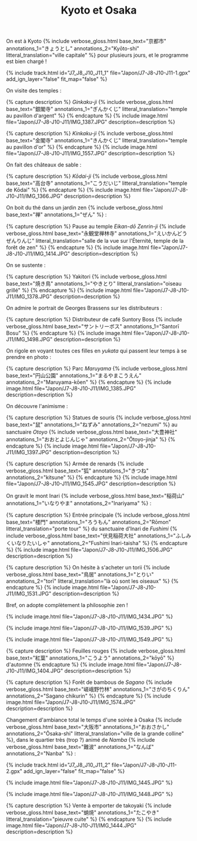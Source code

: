 ﻿---
title: "Kyoto et Osaka"
permalink: /Japon/J7-J8-J10-J11/
sidebar:
  nav: "japon"
enable_tracks: true
---

On est à Kyoto
{% include verbose_gloss.html base_text="京都市" annotations_1="きょうとし" annotations_2="Kyōto-shi" litteral_translation="ville capitale" %}
pour plusieurs jours, et le programme est bien chargé !

{% include track.html id="J7_J8_J10_J11_1" file="Japon/J7-J8-J10-J11-1.gpx" add_ign_layer="false" fit_map="false" %}

On visite des temples :

{% capture description %}
*Ginkaku-ji*
{% include verbose_gloss.html base_text="銀閣寺" annotations_1="ぎんかくじ" litteral_translation="temple au pavillon d'argent" %}
{% endcapture %}
{% include image.html file="Japon/J7-J8-J10-J11/IMG_1387.JPG" description=description %}

{% capture description %}
*Kinkaku-ji*
{% include verbose_gloss.html base_text="金閣寺" annotations_1="きんかくじ" litteral_translation="temple au pavillon d'or" %}
{% endcapture %}
{% include image.html file="Japon/J7-J8-J10-J11/IMG_1557.JPG" description=description %}

On fait des châteaux de sable :

{% capture description %}
*Kōdai-ji*
{% include verbose_gloss.html base_text="高台寺" annotations_1="こうだいじ" litteral_translation="temple de Kōdai" %}
{% endcapture %}
{% include image.html file="Japon/J7-J8-J10-J11/IMG_1366.JPG" description=description %}

On boit du thé dans un jardin zen
{% include verbose_gloss.html base_text="禅" annotations_1="ぜん" %} :

{% capture description %}
Pause au temple *Eikan-dō Zenrin-ji*
{% include verbose_gloss.html base_text="永観堂禅林寺" annotations_1="えいかんどうぜんりんじ" litteral_translation="salle de la vue sur l'Éternité, temple de la forêt de zen" %}
{% endcapture %}
{% include image.html file="Japon/J7-J8-J10-J11/IMG_1414.JPG" description=description %}

On se sustente :

{% capture description %}
Yakitori
{% include verbose_gloss.html base_text="焼き鳥" annotations_1="やきとり" litteral_translation="oiseau grillé" %}
{% endcapture %}
{% include image.html file="Japon/J7-J8-J10-J11/IMG_1378.JPG" description=description %}

On admire le portrait de Georges Brassens sur les distributeurs :

{% capture description %}
Distributeur de café Suntory Boss
{% include verbose_gloss.html base_text="サントリーボス" annotations_1="Santorī Bosu" %}
{% endcapture %}
{% include image.html file="Japon/J7-J8-J10-J11/IMG_1498.JPG" description=description %}

On rigole en voyant toutes ces filles en *yukata* qui passent leur temps à se prendre en photo :

{% capture description %}
Parc *Maruyama*
{% include verbose_gloss.html base_text="円山公園" annotations_1="まるやまこうえん" annotations_2="Maruyama-kōen" %}
{% endcapture %}
{% include image.html file="Japon/J7-J8-J10-J11/IMG_1385.JPG" description=description %}

On découvre l'animisme :

{% capture description %}
Statues de souris
{% include verbose_gloss.html base_text="鼠" annotations_1="ねずみ" annotations_2="nezumi" %}
au sanctuaire *Otoyo*
{% include verbose_gloss.html base_text="大豊神社" annotations_1="おおとよじんじゃ" annotations_2="Ōtoyo-jinja" %}
{% endcapture %}
{% include image.html file="Japon/J7-J8-J10-J11/IMG_1397.JPG" description=description %}

{% capture description %}
Armée de renards
{% include verbose_gloss.html base_text="狐" annotations_1="きつね" annotations_2="kitsune" %}
{% endcapture %}
{% include image.html file="Japon/J7-J8-J10-J11/IMG_1545.JPG" description=description %}

On gravit le mont Inari
{% include verbose_gloss.html base_text="稲荷山" annotations_1="いなりやま" annotations_2="Inariyama" %} :

{% capture description %}
Entrée principale
{% include verbose_gloss.html base_text="楼門" annotations_1="ろうもん" annotations_2="Rōmon" litteral_translation="porte tour" %}
du sanctuaire d'Inari de *Fushimi*
{% include verbose_gloss.html base_text="伏見稲荷大社" annotations_1="ふしみくいなりたいしゃ" annotations_2="Fushimi Inari-taisha" %}
{% endcapture %}
{% include image.html file="Japon/J7-J8-J10-J11/IMG_1506.JPG" description=description %}

{% capture description %}
On hésite à s'acheter un torii
{% include verbose_gloss.html base_text="鳥居" annotations_1="とりい" annotations_2="torī" litteral_translation="là où sont les oiseaux" %}
{% endcapture %}
{% include image.html file="Japon/J7-J8-J10-J11/IMG_1531.JPG" description=description %}

Bref, on adopte complètement la philosophie zen !

{% include image.html file="Japon/J7-J8-J10-J11/IMG_1434.JPG" %}

{% include image.html file="Japon/J7-J8-J10-J11/IMG_1539.JPG" %}

{% include image.html file="Japon/J7-J8-J10-J11/IMG_1549.JPG" %}

{% capture description %}
Feuilles rouges
{% include verbose_gloss.html base_text="紅葉" annotations_1="こうよう" annotations_2="kōyō" %}
d'automne
{% endcapture %}
{% include image.html file="Japon/J7-J8-J10-J11/IMG_1404.JPG" description=description %}

{% capture description %}
Forêt de bambous de *Sagano*
{% include verbose_gloss.html base_text="嵯峨野竹林" annotations_1="さがのちくりん" annotations_2="Sagano chikurin" %}
{% endcapture %}
{% include image.html file="Japon/J7-J8-J10-J11/IMG_1574.JPG" description=description %}

Changement d'ambiance total le temps d'une soirée à Osaka
{% include verbose_gloss.html base_text="大阪市" annotations_1="おおさかし" annotations_2="Ōsaka-shi" litteral_translation="ville de la grande colline" %},
dans le quartier très (trop ?) animé de *Namba*
{% include verbose_gloss.html base_text="難波" annotations_1="なんば" annotations_2="Nanba" %} :

{% include track.html id="J7_J8_J10_J11_2" file="Japon/J7-J8-J10-J11-2.gpx" add_ign_layer="false" fit_map="false" %}

{% include image.html file="Japon/J7-J8-J10-J11/IMG_1445.JPG" %}

{% include image.html file="Japon/J7-J8-J10-J11/IMG_1448.JPG" %}

{% capture description %}
Vente à emporter de takoyaki
{% include verbose_gloss.html base_text="蛸焼" annotations_1="たこやき" litteral_translation="pieuvre cuite" %}
{% endcapture %}
{% include image.html file="Japon/J7-J8-J10-J11/IMG_1444.JPG" description=description %}
